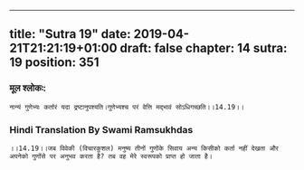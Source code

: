 
---
title: "Sutra 19"
date: 2019-04-21T21:21:19+01:00
draft: false
chapter: 14
sutra: 19
position: 351
---
### मूल श्लोकः:
```
नान्यं गुणेभ्यः कर्तारं यदा द्रष्टानुपश्यति।गुणेभ्यश्च परं वेत्ति मद्भावं सोऽधिगच्छति।।14.19।।

```

### Hindi Translation By Swami Ramsukhdas
```
।।14.19।।जब विवेकी (विचारकुशल) मनुष्य तीनों गुणोंके सिवाय अन्य किसीको कर्ता नहीं देखता और अपनेको गुणोंसे पर अनुभव करता है? तब वह मेरे स्वरूपको प्राप्त हो जाता है।

```

